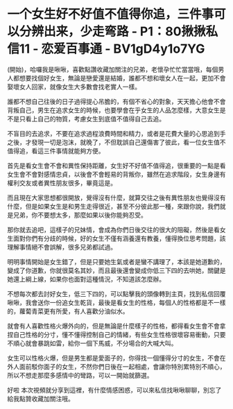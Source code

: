 # 一个女生好不好值不值得你追，三件事可以分辨出来，少走弯路 - P1：80揪揪私信11 - 恋爱百事通 - BV1gD4y1o7YG

(開始)，哈囉我是啾啾，喜歡點讚收藏加關注的兄弟，老懷孕忙忙當當哦，每個男人都想要找個好女生，無論是戀愛還是結婚，誰都不想和壞女人在一起，更加不會娶壞女人回家，就像女生大多數會找老實人一樣。

誰都不想自己往後的日子過得提心吊膽的，有個不省心的對象，天天擔心他會不會背叛自己，男生在追求女生的時候，也要學會在乎女生的人品怎麼樣，大意女生是不是只看上自己的物質，考慮女生到底值不值得自己去追。

不盲目的去追求，不要在追求過程浪費時間和精力，或者是花費大量的心思追到手之後，才發現一切是泡沫，就晚了，不但耽誤自己還傷害了彼此，看一位女生值不值得追，看這三件事情就能夠方便。

首先是看女生會不會和異性保持距離，女生好不好值不值得追，很重要的一點是看女生會不會對感情忠貞，以後會不會輕易的背叛你，雖然在追求階段，女生身邊有權利交友或者異性朋友很多，畢竟這是。

而且現在大家思想都很開放，覺得沒有什麼，就算交往之後有異性朋友也覺得沒有什麼，但是如果女生是和男生走得很近，甚至不分彼此那一種，來跟你說，我們就是兄弟，你不要想太多，那麼如果以後你能夠忍受。

那你就去追吧，這樣子的兄妹情，會成為你們日後交往的很大的阻礙，然後是看女生面對你們有分歧的時候，好的女生不僅有涵養還有教養，懂得換位思考問題，該理解事情絕不會誤解，很多兄弟都試過。

明明事情開始是女生錯了，但是只要她生氣或者是蠻不講理了，本該是她道歉的，變成了你道歉，你就很莫名其妙，而且最後還會變成你低三下四的去哄她，關鍵是她還上綱上線，如果你也面對這種情況，不知道該怎麼辦。

不想每次都去討好女生，低三下四的，可以點擊我的頭像轉到主頁，找到私信回覆啾啾，我會送你一份追女生乾貨，最後是看女生的性格，每個人的性格都是不一樣的，蘿蔔青菜更有所愛，有人喜歡分油似水。

就會有人喜歡性格火爆外向的，但是無論是什麼樣子的性格，都得看女生會不會拿捏自己性格的分寸，懂不懂得控制自己的情緒，有些女生性格很壞容易衝動，只要不順心就會暴跳如雷，給你一個下馬威，不分場合的大喊大叫。

女生可以性格火爆，但是男生都是愛面子的，你得找一個懂得分寸的女生，不會在外人面前駁你面子的女生，不然你們日後在一起相處，會讓你特別累特別不順心，所以不想走那麼多感情中的彎路，可以一開始就篩選。

好啦 本次視頻就分享到這裡，有什麼情感困惑，可以來私信找啾啾聊聊，別忘了給我點贊收藏加關注哦。